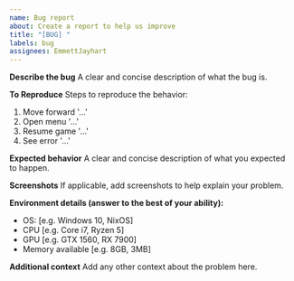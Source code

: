 ```yaml
---
name: Bug report
about: Create a report to help us improve
title: "[BUG] "
labels: bug
assignees: EmmettJayhart
---
```


**Describe the bug**
A clear and concise description of what the bug is.

**To Reproduce**
Steps to reproduce the behavior:

1. Move forward '...'
2. Open menu '...'
3. Resume game '...'
4. See error '...'

**Expected behavior**
A clear and concise description of what you expected to happen.

**Screenshots**
If applicable, add screenshots to help explain your problem.

**Environment details (answer to the best of your ability):**

- OS: [e.g. Windows 10, NixOS]
- CPU [e.g. Core i7, Ryzen 5]
- GPU [e.g. GTX 1560, RX 7900]
- Memory available [e.g. 8GB, 3MB]

**Additional context**
Add any other context about the problem here.

